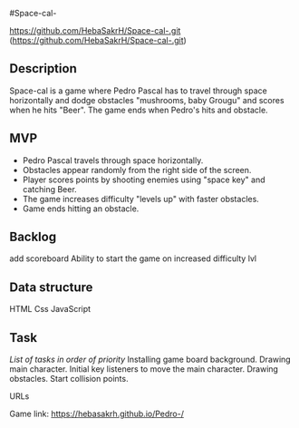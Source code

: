#Space-cal- 

https://github.com/HebaSakrH/Space-cal-.git (https://github.com/HebaSakrH/Space-cal-.git)

## Description
Space-cal is a game where Pedro Pascal has to travel through space horizontally and dodge obstacles "mushrooms, baby Grougu" and scores when he hits "Beer". The game ends when Pedro's hits and obstacle.


## MVP

 - Pedro Pascal travels through space horizontally.
 - Obstacles appear randomly from the right side of the screen. 
 - Player scores points by shooting enemies using "space key" and catching Beer.  
 - The game increases difficulty "levels up" with faster obstacles.
 - Game ends hitting an obstacle. 

## Backlog

add scoreboard
Ability to start the game on increased difficulty lvl


## Data structure

HTML
Css
JavaScript



## Task
_List of tasks in order of priority_
Installing game board background.
Drawing main character. 
Initial key listeners to move the main character. 
Drawing obstacles.
Start collision points. 

URLs

Game link: https://hebasakrh.github.io/Pedro-/


